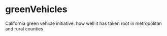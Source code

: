 # greenVehicles
California green vehicle initiative: how well it has taken root in metropolitan and rural counties
